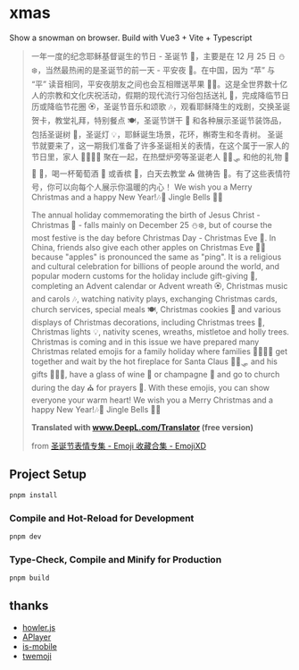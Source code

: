 # xmas

Show a snowman on browser.
Build with Vue3 + Vite + Typescript

> 一年一度的纪念耶稣基督诞生的节日 - 圣诞节 🎄，主要是在 12 月 25 日 ⛄❄️，当然最热闹的是圣诞节的前一天 - 平安夜 🌃。在中国，因为 “苹” 与 “平” 读音相同，平安夜朋友之间也会互相赠送苹果 🍎🍏。这是全世界数十亿人的宗教和文化庆祝活动，假期的现代流行习俗包括送礼 🎁，完成降临节日历或降临节花圈 🏵️，圣诞节音乐和颂歌 🎶，观看耶稣降生的戏剧，交换圣诞贺卡，教堂礼拜，特别餐点 🍽️，圣诞节饼干 🍪 和各种展示圣诞节装饰品，包括圣诞树 🎄，圣诞灯 💡，耶稣诞生场景，花环，槲寄生和冬青树。 圣诞节就要来了，这一期我们准备了许多圣诞相关的表情，在这个属于一家人的节日里，家人 👨👩👧👦 聚在一起，在热壁炉旁等圣诞老人 🎅🦌🛷 和他的礼物 🎄 🎁 🧦，喝一杯葡萄酒 🍷 或香槟 🍾，白天去教堂 ⛪ 做祷告 🙏。有了这些表情符号，你可以向每个人展示你温暖的内心！ We wish you a Merry Christmas and a happy New Year!🎶🔔 Jingle Bells 🔔🎶
>
> The annual holiday commemorating the birth of Jesus Christ - Christmas 🎄 - falls mainly on December 25 ⛄❄️, but of course the most festive is the day before Christmas Day - Christmas Eve 🌃. In China, friends also give each other apples on Christmas Eve 🍎🍏 because "apples" is pronounced the same as "ping". It is a religious and cultural celebration for billions of people around the world, and popular modern customs for the holiday include gift-giving 🎁, completing an Advent calendar or Advent wreath 🏵️, Christmas music and carols 🎶, watching nativity plays, exchanging Christmas cards, church services, special meals 🍽️, Christmas cookies 🍪 and various displays of Christmas decorations, including Christmas trees 🎄, Christmas lights 💡, nativity scenes, wreaths, mistletoe and holly trees. Christmas is coming and in this issue we have prepared many Christmas related emojis for a family holiday where families 👨👩👧👦 get together and wait by the hot fireplace for Santa Claus 🎅🦌🛷 and his gifts 🎄🎁🧦, have a glass of wine 🍷 or champagne 🍾 and go to church during the day ⛪ for prayers 🙏. With these emojis, you can show everyone your warm heart! We wish you a Merry Christmas and a happy New Year!🎶🔔 Jingle Bells 🔔🎶
>
> **Translated with www.DeepL.com/Translator (free version)**
>
> from [圣诞节表情专集 - Emoji 收藏合集 - EmojiXD](https://emojixd.com/pocket/christmas)

## Project Setup

```sh
pnpm install
```

### Compile and Hot-Reload for Development

```sh
pnpm dev
```

### Type-Check, Compile and Minify for Production

```sh
pnpm build
```

## thanks

- [howler.js](https://github.com/goldfire/howler.js)
- [APlayer](https://github.com/DIYgod/APlayer)
- [is-mobile](https://github.com/juliangruber/is-mobile)
- [twemoji](https://github.com/twitter/twemoji)
